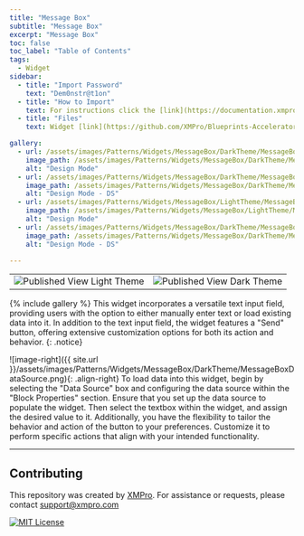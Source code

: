 ```yaml
---
title: "Message Box"
subtitle: "Message Box"
excerpt: "Message Box"
toc: false
toc_label: "Table of Contents"
tags:
  - Widget
sidebar:
  - title: "Import Password"
    text: "Dem0nstr@t1on"
  - title: "How to Import"
    text: For instructions click the [link](https://documentation.xmpro.com/how-tos/apps/manage-widgets#importing-widgets)
  - title: "Files"
    text: Widget [link](https://github.com/XMPro/Blueprints-Accelerators-Patterns/blob/master/Patterns/Widgets/Message%20Box%20Indicator%20Static.xwid)

gallery:
  - url: /assets/images/Patterns/Widgets/MessageBox/DarkTheme/MessageBoxDesignMode.png
    image_path: /assets/images/Patterns/Widgets/MessageBox/DarkTheme/MessageBoxDesignMode.png
    alt: "Design Mode"
  - url: /assets/images/Patterns/Widgets/MessageBox/DarkTheme/MessageBoxDataSource.png
    image_path: /assets/images/Patterns/Widgets/MessageBox/DarkTheme/MessageBoxDataSource.png
    alt: "Design Mode - DS"
  - url: /assets/images/Patterns/Widgets/MessageBox/LightTheme/MessageBoxDesignMode.png
    image_path: /assets/images/Patterns/Widgets/MessageBox/LightTheme/MessageBoxDesignMode.png
    alt: "Design Mode"
  - url: /assets/images/Patterns/Widgets/MessageBox/DarkTheme/MessageBoxDataSource.png
    image_path: /assets/images/Patterns/Widgets/MessageBox/DarkTheme/MessageBoxDataSource.png
    alt: "Design Mode - DS"

---
```

<table>
<tr>
  <td><img src="{{ site.url }}/assets/images/Patterns/Widgets/MessageBox/LightTheme/MessageBoxPublishedMode.png" alt="Published View Light Theme"/>
  </td>
  <td><img src="{{ site.url }}/assets/images/Patterns/Widgets/MessageBox/DarkTheme/MessageBoxPublishedMode.png" alt="Published View Dark Theme"/>
  </td>
</tr>
</table>
{% include gallery %}
This widget incorporates a versatile text input field, providing users with the option to either manually enter text or load existing data into it. In addition to the text input field, the widget features a "Send" button, offering extensive customization options for both its action and behavior.
{: .notice}

![image-right]({{ site.url }}/assets/images/Patterns/Widgets/MessageBox/DarkTheme/MessageBoxDataSource.png){: .align-right}
To load data into this widget, begin by selecting the "Data Source" box and configuring the data source within the "Block Properties" section. Ensure that you set up the data source to populate the widget. Then select the textbox within the widget, and assign the desired value to it. Additionally, you have the flexibility to tailor the behavior and action of the button to your preferences. Customize it to perform specific actions that align with your intended functionality.
<hr />

## Contributing
This repository was created by <a href="https://xmpro.com/">XMPro</a>. 
For assistance or requests, please contact <a href="mailto:support@xmpro.com">support@xmpro.com</a>

[![MIT License](https://img.shields.io/badge/License-MIT-green.svg)](https://choosealicense.com/licenses/mit/)
